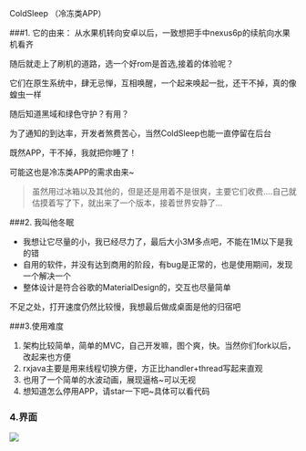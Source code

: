 ColdSleep （冷冻类APP）

###1. 它的由来：
从水果机转向安卓以后，一致想把手中nexus6p的续航向水果机看齐

随后就走上了刷机的道路，选一个好rom是首选,接着的体验呢？

它们在原生系统中，肆无忌惮，互相唤醒，一个起来唤起一批，还干不掉，真的像蝗虫一样

随后知道黑域和绿色守护？有用？

为了通知的到达率，开发者煞费苦心，当然ColdSleep也能一直停留在后台

既然APP，干不掉，我就把你睡了！

可能这也是冷冻类APP的需求由来~

> 虽然用过冰箱以及其他的，但是还是用着不是很爽，主要它们收费....自己就估摸着写了下，就出来了一个版本，接着世界安静了...

###2. 我叫他冬眠

- 我想让它尽量的小，我已经尽力了，最后大小3M多点吧，不能在1M以下是我的错
- 自用的软件，并没有达到商用的阶段，有bug是正常的，也是使用期间，发现一个解决一个
- 整体设计是符合谷歌的MaterialDesign的，交互也尽量简单

不足之处，打开速度仍然比较慢，我想最后做成桌面是他的归宿吧



###3.使用难度

1. 架构比较简单，简单的MVC，自己开发嘛，图个爽，快。当然你们fork以后，改起来也方便
1. rxjava主要是用来线程切换方便，方正比handler+thread写起来直观
1. 也用了一个简单的水波动画，展现逼格~可以无视
1. 想知道怎么停用APP，请star一下吧~具体可以看代码


### 4.界面

![](https://i.imgur.com/Ht8vv0Y.jpg)
